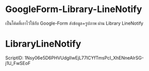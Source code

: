 # GoogleForm-Library-LineNotify
เป็นโค้ดที่เอาไว้ใช้กับ Google-Form ส่งข้อมูล+รูปภาพ ผ่าน Library LineNotify

# LibraryLineNotify
ScriptID: 1Nsy06e5D6PHVUdgIIwEjL77ICYfTmsPcI_XhENneAlrSG-j1U_FwSEoF
